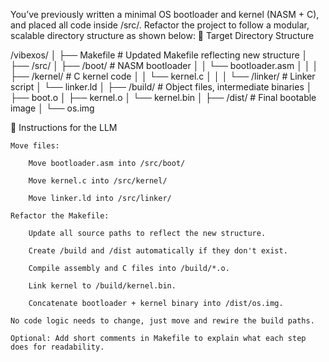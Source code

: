 You’ve previously written a minimal OS bootloader and kernel (NASM + C), and placed all code inside /src/. Refactor the project to follow a modular, scalable directory structure as shown below:
📁 Target Directory Structure

/vibexos/
│
├── Makefile                     # Updated Makefile reflecting new structure
│
├── /src/
│   ├── /boot/                   # NASM bootloader
│   │   └── bootloader.asm
│   │
│   ├── /kernel/                 # C kernel code
│   │   └── kernel.c
│   │
│   └── /linker/                 # Linker script
│       └── linker.ld
│
├── /build/                      # Object files, intermediate binaries
│   ├── boot.o
│   ├── kernel.o
│   └── kernel.bin
│
├── /dist/                       # Final bootable image
│   └── os.img

🧾 Instructions for the LLM

    Move files:

        Move bootloader.asm into /src/boot/

        Move kernel.c into /src/kernel/

        Move linker.ld into /src/linker/

    Refactor the Makefile:

        Update all source paths to reflect the new structure.

        Create /build and /dist automatically if they don't exist.

        Compile assembly and C files into /build/*.o.

        Link kernel to /build/kernel.bin.

        Concatenate bootloader + kernel binary into /dist/os.img.

    No code logic needs to change, just move and rewire the build paths.

    Optional: Add short comments in Makefile to explain what each step does for readability.